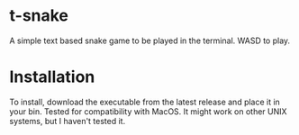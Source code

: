 # t-snake
A simple text based snake game to be played in the terminal.
WASD to play.

# Installation
To install, download the executable from the latest release and place it in your bin. Tested for compatibility with MacOS.
It might work on other UNIX systems, but I haven't tested it.
